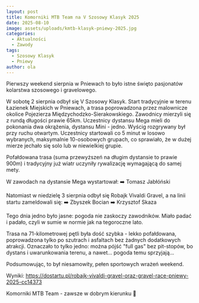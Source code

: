 ```yaml
---
layout: post
title: Komorniki MTB Team na V Szosowy Klasyk 2025
date: 2025-08-10
image: assets/uploads/kmtb-klasyk-pniewy-2025.jpg
categories:
  - Aktualności
  - Zawody
tags:
  - Szosowy Klasyk
  - Pniewy
author: ola
---
```

Pierwszy weekend sierpnia w Pniewach to było istne święto pasjonatów kolarstwa szosowego i gravelowego.
<!--more-->

W sobotę 2 sierpnia odbył się V Szosowy Klasyk. Start tradycyjnie w terenu Łazienek Miejskich w Pniewach, a trasa poprowadzona przez malownicze okolice Pojezierza Międzychodzko-Sierakowskiego. Zawodnicy mierzyli się z rundą długości prawie 65km. Uczestnicy dystansu Mega mieli do pokonania dwa okrążenia, dystansu Mini - jedno. Wyścig rozgrywany był przy ruchu otwartym. Uczestnicy startowali co 5 minut w losowo wybranych, maksymalnie 10-osobowych grupach, co sprawiało, że w dużej mierze jechało się solo lub w niewielkiej grupie.

Pofałdowana trasa (suma przewyższeń na długim dystansie to prawie 900m) i tradycyjny już wiatr uczyniły rywalizację wymagającą do samej mety.

W zawodach na dystansie Mega wystartował:
➡️ Tomasz Jabłóński

Natomiast w niedzielę 3 sierpnia odbył się Robajk Vivaldi Gravel, a na linii startu zameldowali się:
➡️ Zbyszek Bocian
➡️ Krzysztof Skaza

Tego dnia jedno było jasne: pogoda nie zaskoczy zawodników. Miało padać i padało, czyli w sumie w normie jak na tegoroczne lato.

Trasa na 71-kilometrowej pętli była dość szybka - lekko pofałdowana, poprowadzona tylko po szutrach i asfaltach bez żadnych dodatkowych atrakcji. Oznaczało to tylko jedno: można pójść "full gas" bez pit-stopów, bo dystans i uwarunkowania terenu, a nawet... pogoda temu sprzyjają...

Podsumowując, to był niesamowity, pełen sportowych wrażeń weekend.

Wyniki:
<https://dostartu.pl/robajk-vivaldi-gravel-oraz-gravel-race-pniewy-2025-cc14373>

Komorniki MTB Team - zawsze w dobrym kierunku 🙂
